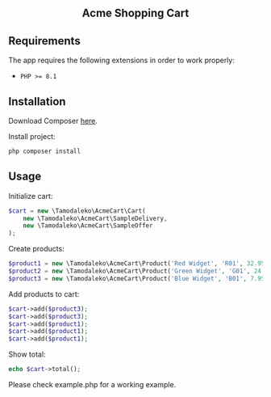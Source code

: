 <h2 align="center">Acme Shopping Cart</h2>

## Requirements

The app requires the following extensions in order to work properly:

-   `PHP >= 8.1`


## Installation

Download Composer [here](https://getcomposer.org/download).

Install project:

```bash
php composer install
```

## Usage

Initialize cart:

```php
$cart = new \Tamodaleko\AcmeCart\Cart(
    new \Tamodaleko\AcmeCart\SampleDelivery,
    new \Tamodaleko\AcmeCart\SampleOffer
);
```

Create products:

```php
$product1 = new \Tamodaleko\AcmeCart\Product('Red Widget', 'R01', 32.95);
$product2 = new \Tamodaleko\AcmeCart\Product('Green Widget', 'G01', 24.95);
$product3 = new \Tamodaleko\AcmeCart\Product('Blue Widget', 'B01', 7.95);
```

Add products to cart:

```php
$cart->add($product3);
$cart->add($product3);
$cart->add($product1);
$cart->add($product1);
$cart->add($product1);
```

Show total:

```php
echo $cart->total();
```

Please check example.php for a working example.
